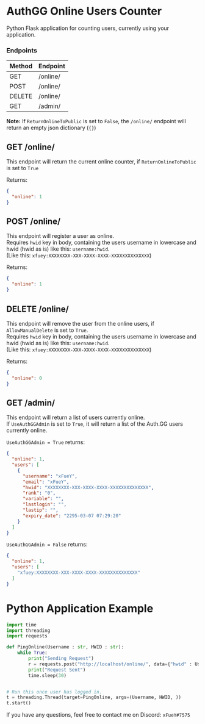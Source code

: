# AuthGG Online Users Counter
Python Flask application for counting users, currently using your application.

### Endpoints

| Method  | Endpoint |
| ------------- | -- |
| GET  | /online/    |
| POST  | /online/   |
| DELETE  | /online/ |
| GET | /admin/      |

**Note:** If `ReturnOnlineToPublic` is set to `False`, the `/online/` endpoint will return an empty json dictionary (`{}`)

## GET /online/
This endpoint will return the current online counter, if `ReturnOnlineToPublic` is set to `True`

Returns:
```json
{
  "online": 1
}
```

## POST /online/
This endpoint will register a user as online.
<br>
Requires `hwid` key in body, containing the users username in lowercase and hwid (hwid as is) like this: `username:hwid`.
<br>
(Like this: `xfuey:XXXXXXXX-XXX-XXXX-XXXX-XXXXXXXXXXXXXX`)

Returns:
```json
{
  "online": 1
}
```

## DELETE /online/
This endpoint will remove the user from the online users, if `AllowManualDelete` is set to `True`.
<br>
Requires `hwid` key in body, containing the users username in lowercase and hwid (hwid as is) like this: `username:hwid`.
<br>
(Like this: `xfuey:XXXXXXXX-XXX-XXXX-XXXX-XXXXXXXXXXXXXX`)

Returns:
```json
{
  "online": 0
}
```

## GET /admin/
This endpoint will return a list of users currently online.
<br>
If `UseAuthGGAdmin` is set to `True`, it will return a list of the Auth.GG users currently online.

`UseAuthGGAdmin = True` returns:
```json
{
  "online": 1, 
  "users": [
    {
      "username": "xFueY", 
      "email": "xFueY", 
      "hwid": "XXXXXXXX-XXX-XXXX-XXXX-XXXXXXXXXXXXXX", 
      "rank": "0", 
      "variable": "", 
      "lastlogin": "", 
      "lastip": "", 
      "expiry_date": "2295-03-07 07:29:20"
    }
  ]
}
```

`UseAuthGGAdmin = False` returns:
```json
{
  "online": 1, 
  "users": [
    "xfuey:XXXXXXXX-XXX-XXXX-XXXX-XXXXXXXXXXXXXX"
  ]
}
```


# Python Application Example
```python
import time
import threading
import requests

def PingOnline(Username : str, HWID : str):
    while True:
        print("Sending Request")
        r = requests.post("http://localhost/online/", data={"hwid" : Username.lower() + ":" + HWID.lower()})
        print("Request Sent")
        time.sleep(30)


# Run this once user has logged in.
t = threading.Thread(target=PingOnline, args=(Username, HWID, ))
t.start()
```


If you have any questions, feel free to contact me on Discord: `xFueY#7575`
